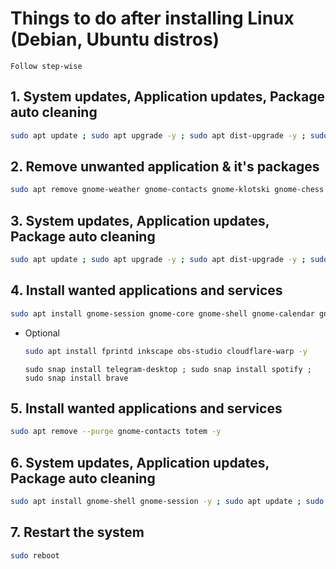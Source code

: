 # Things to do after installing Linux (Debian, Ubuntu distros)

  ``Follow step-wise``

## 1. System updates, Application updates, Package auto cleaning

  ```bash
  sudo apt update ; sudo apt upgrade -y ; sudo apt dist-upgrade -y ; sudo apt autoremove -y ; sudo apt autoclean -y
  ```
  
## 2. Remove unwanted application & it's packages

  ```bash
  sudo apt remove gnome-weather gnome-contacts gnome-klotski gnome-chess gnome-mines gnome-music lightsoff gnome-robots gnome-nibbles gnome-sudoku gnome-tetravex gnome-taquin gnome-2048 gnome-maps gnome-mahjongg totem aisleriot five-or-more four-in-a-row quadrapassel rhythmbox tali swell-foop shotwell hitori iagno evolution -y
  ```
  
## 3. System updates, Application updates, Package auto cleaning

  ```bash
  sudo apt update ; sudo apt upgrade -y ; sudo apt dist-upgrade -y ; sudo apt autoremove -y ; sudo apt autoclean -y
  ```
  
## 4. Install wanted applications and services

  ```bash
  sudo apt install gnome-session gnome-core gnome-shell gnome-calendar gnome-browser-connector locales nano figlet lolcat neofetch snap snapd firmware-* libreoffice locate mlocate gnome-shell-extension-manager gdm3 seahorse thunderbird vlc linux-image-$(uname -r) nano network-manager gnome-shell vim nano wget curl net-tools ifupdown iproute2 bash-completion grub-pc snap snapd -y
  ```
  
  + Optional
      ```bash
      sudo apt install fprintd inkscape obs-studio cloudflare-warp -y
      ```
      ```
      sudo snap install telegram-desktop ; sudo snap install spotify ; sudo snap install brave
      ```

  
## 5. Install wanted applications and services

  ```bash
  sudo apt remove --purge gnome-contacts totem -y
  ```

## 6. System updates, Application updates, Package auto cleaning

  ```bash
  sudo apt install gnome-shell gnome-session -y ; sudo apt update ; sudo apt upgrade -y ; sudo apt dist-upgrade -y ; sudo apt autoremove -y ; sudo apt autoclean -y
  ```
  
## 7. Restart the system

  ```bash
  sudo reboot
  ```
